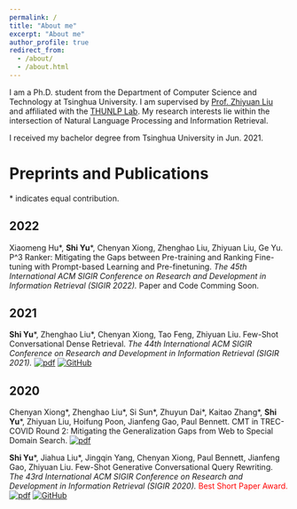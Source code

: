 ```yaml
---
permalink: /
title: "About me"
excerpt: "About me"
author_profile: true
redirect_from: 
  - /about/
  - /about.html
---
```


I am a Ph.D. student from the Department of Computer Science and Technology at Tsinghua University. I am supervised by [Prof. Zhiyuan Liu](http://nlp.csai.tsinghua.edu.cn/~lzy/index.html) and affiliated with the [THUNLP Lab](https://nlp.csai.tsinghua.edu.cn/). My research interests lie within the intersection of Natural Language Processing and Information Retrieval.

I received my bachelor degree from Tsinghua University in Jun. 2021.

Preprints and Publications
======
\* indicates equal contribution.

2022
------
Xiaomeng Hu\*, **Shi Yu**\*, Chenyan Xiong, Zhenghao Liu, Zhiyuan Liu, Ge Yu. P^3 Ranker: Mitigating the Gaps between Pre-training and Ranking Fine-tuning with Prompt-based Learning and Pre-finetuning. _The 45th International ACM SIGIR Conference on Research and Development in Information Retrieval (SIGIR 2022)._ Paper and Code Comming Soon.

2021
------
**Shi Yu**\*, Zhenghao Liu\*, Chenyan Xiong, Tao Feng, Zhiyuan Liu. Few-Shot Conversational Dense Retrieval. _The 44th International ACM SIGIR Conference on Research and Development in Information Retrieval (SIGIR 2021)._ [![pdf](https://img.shields.io/badge/pdf-arxiv-green)](https://arxiv.org/pdf/2105.04166.pdf) [![GitHub](https://img.shields.io/github/stars/thunlp/ConvDR?label=Github)](https://github.com/thunlp/ConvDR)

2020
------
Chenyan Xiong\*, Zhenghao Liu\*, Si Sun\*, Zhuyun Dai\*, Kaitao Zhang\*, **Shi Yu**\*, Zhiyuan Liu, Hoifung Poon, Jianfeng Gao, Paul Bennett. CMT in TREC-COVID Round 2: Mitigating the Generalization Gaps from Web to Special Domain Search. [![pdf](https://img.shields.io/badge/pdf-arxiv-green)](https://arxiv.org/pdf/2011.01580.pdf) 

**Shi Yu**\*, Jiahua Liu\*, Jingqin Yang, Chenyan Xiong, Paul Bennett, Jianfeng Gao, Zhiyuan Liu. Few-Shot Generative Conversational Query Rewriting. _The 43rd International ACM SIGIR Conference on Research and Development in Information Retrieval (SIGIR 2020)._ <font color="red">Best Short Paper Award.</font> [![pdf](https://img.shields.io/badge/pdf-acm-green)](https://dl.acm.org/doi/pdf/10.1145/3397271.3401323) [![GitHub](https://img.shields.io/github/stars/thunlp/ConversationQueryRewriter?label=Github)](https://github.com/thunlp/ConversationQueryRewriter)
